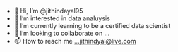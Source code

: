- 👋 Hi, I’m @jithindayal95
- 👀 I’m interested in data analuysis
- 🌱 I’m currently learning to be a certified data scientist 
- 💞️ I’m looking to collaborate on ...
- 📫 How to reach me ...jithindyal@live.com

<!---
jithindayal95/jithindayal95 is a ✨ special ✨ repository because its `README.md` (this file) appears on your GitHub profile.
You can click the Preview link to take a look at your changes.
--->
